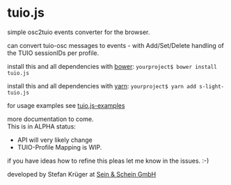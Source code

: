 # tuio.js

simple osc2tuio events converter for the browser.

can convert tuio-osc messages to events - with Add/Set/Delete handling of the TUIO sessionIDs per profile.


install this and all dependencies with [bower](https://bower.io/):
`yourproject$ bower install tuio.js`

install this and all dependencies with [yarn](https://yarnpkg.com/):
`yourproject$ yarn add s-light-tuio.js`

for usage examples see [tuio.js-examples](https://github.com/s-light/tuio.js-examples)

more documentation to come.  
This is in ALPHA status:
* API will very likely change
* TUIO-Profile Mapping is WIP.

if you have ideas how to refine this pleas let me know in the issues. :-)

developed by Stefan Krüger at [Sein & Schein GmbH](https://www.seinundschein.de/)
